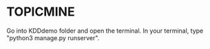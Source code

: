# TOPICMINE

Go into KDDdemo folder and open the terminal. In your terminal, type "python3 manage.py runserver".
